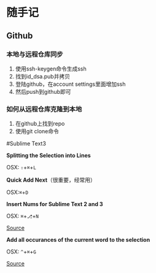 # 随手记

## Github

### 本地与远程仓库同步

1. 使用ssh-keygen命令生成ssh
2. 找到id_dsa.pub并拷贝
3. 登陆github，在account settings里面增加ssh
4. 然后push到github即可

### 如何从远程仓库克隆到本地

1. 在github上找到repo
2. 使用git clone命令

#Sublime Text3

**Splitting the Selection into Lines** 

OSX: `⇧`+`⌘`+`L`

**Quick Add Next**（很重要，经常用）

OSX:`⌘`+`D`

**Insert Nums for Sublime Text 2 and 3**

OSX: `⌘`+`⎇`+`N`

[Source](https://github.com/jbrooksuk/InsertNums)

**Add all occurances of the current word to the selection**

OSX: `^`+`⌘`+`G`

[Source](https://stackoverflow.com/questions/23858279/how-do-i-add-the-next-occurrence-of-the-current-word-to-the-selection-in-rubymin)

